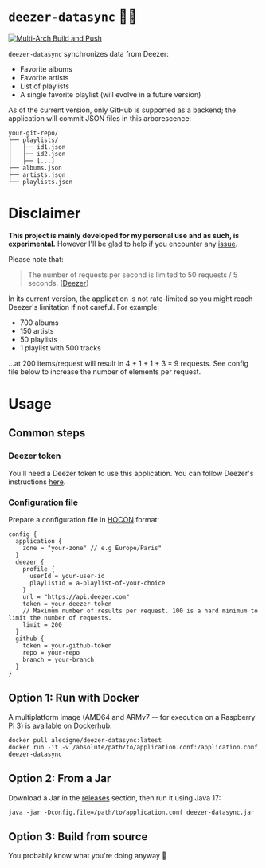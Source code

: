 # `deezer-datasync` :musical_note::floppy_disk:

[![Multi-Arch Build and Push](https://github.com/alecigne/deezer-datasync/actions/workflows/docker-publish.yml/badge.svg)](https://github.com/alecigne/deezer-datasync/actions/workflows/docker-publish.yml)

`deezer-datasync` synchronizes data from Deezer:

- Favorite albums
- Favorite artists
- List of playlists
- A single favorite playlist (will evolve in a future version)

As of the current version, only GitHub is supported as a backend; the application will commit JSON
files in this arborescence:

```
your-git-repo/
├── playlists/
│   ├── id1.json
│   ├── id2.json
│   ├── [...]
├── albums.json
├── artists.json
└── playlists.json
```

# Disclaimer

**This project is mainly developed for my personal use and as such, is experimental.** However I'll
be glad to help if you encounter any [issue](https://github.com/alecigne/deezer-datasync/issues).

Please note that:

> The number of requests per second is limited to 50 requests / 5
> seconds. ([Deezer](https://developers.deezer.com/api))

In its current version, the application is not rate-limited so you might reach Deezer's limitation
if not careful. For example:

- 700 albums
- 150 artists
- 50 playlists
- 1 playlist with 500 tracks

...at 200 items/request will result in 4 + 1 + 1 + 3 = 9 requests. See config file below to increase
the number of elements per request.

# Usage

## Common steps

### Deezer token

You'll need a Deezer token to use this application. You can follow Deezer's
instructions [here](https://developers.deezer.com/api/oauth).

### Configuration file

Prepare a configuration file in [HOCON](https://github.com/lightbend/config/blob/main/HOCON.md)
format:

``` hocon
config {
  application {
    zone = "your-zone" // e.g Europe/Paris"
  }
  deezer {
    profile {
      userId = your-user-id
      playlistId = a-playlist-of-your-choice
    }
    url = "https://api.deezer.com"
    token = your-deezer-token
    // Maximum number of results per request. 100 is a hard minimum to limit the number of requests.
    limit = 200
  }
  github {
    token = your-github-token
    repo = your-repo
    branch = your-branch
  }
}
```

## Option 1: Run with Docker

A multiplatform image (AMD64 and ARMv7 -- for execution on a Raspberry Pi 3) is available on
[Dockerhub](https://hub.docker.com/repository/docker/alecigne/deezer-datasync/general):

```
docker pull alecigne/deezer-datasync:latest
docker run -it -v /absolute/path/to/application.conf:/application.conf deezer-datasync
```

## Option 2: From a Jar

Download a Jar in the [releases](https://github.com/alecigne/deezer-datasync/releases) section, then
run it using Java 17:

``` shell
java -jar -Dconfig.file=/path/to/application.conf deezer-datasync.jar
```

## Option 3: Build from source

You probably know what you're doing anyway :slightly_smiling_face:

